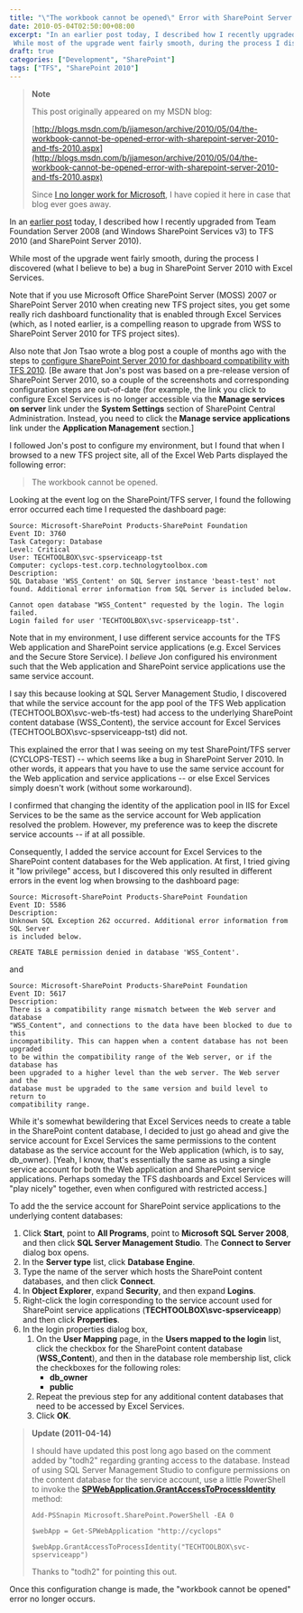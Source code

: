 ```yaml
---
title: "\"The workbook cannot be opened\" Error with SharePoint Server 2010 (and TFS 2010)"
date: 2010-05-04T02:50:00+08:00
excerpt: "In an earlier post today, I described how I recently upgraded from Team Foundation Server 2008 (and Windows SharePoint Services v3) to TFS 2010 (and SharePoint Server 2010). 
 While most of the upgrade went fairly smooth, during the process I discovered..."
draft: true
categories: ["Development", "SharePoint"]
tags: ["TFS", "SharePoint 2010"]
---
```


> **Note**
> 
> This post originally appeared on my MSDN blog:
> 
> [http://blogs.msdn.com/b/jjameson/archive/2010/05/04/the-workbook-cannot-be-opened-error-with-sharepoint-server-2010-and-tfs-2010.aspx](http://blogs.msdn.com/b/jjameson/archive/2010/05/04/the-workbook-cannot-be-opened-error-with-sharepoint-server-2010-and-tfs-2010.aspx)
> 
> Since [I no longer work for Microsoft](/blog/jjameson/2011/09/02/last-day-with-microsoft), I have copied it here in case that blog ever goes away.

In an [earlier post](/blog/jjameson/2010/05/04/upgrade-team-foundation-server-2008-to-tfs-2010-and-sharepoint-server-2010-overview) today, I described how I recently upgraded from Team Foundation Server 2008 (and Windows SharePoint Services v3) to TFS 2010 (and SharePoint Server 2010).

While most of the upgrade went fairly smooth, during the process I discovered (what I believe to be) a bug in SharePoint Server 2010 with Excel Services.

Note that if you use Microsoft Office SharePoint Server (MOSS) 2007 or SharePoint Server 2010 when creating new TFS project sites, you get some really rich dashboard functionality that is enabled through Excel Services (which, as I noted earlier, is a compelling reason to upgrade from WSS to SharePoint Server 2010 for TFS project sites).

Also note that Jon Tsao wrote a blog post a couple of months ago with the steps to [configure SharePoint Server 2010 for dashboard compatibility with TFS 2010](http://blogs.msdn.com/team_foundation/archive/2010/03/06/configuring-sharepoint-server-2010-beta-for-dashboard-compatibility-with-tfs-2010-beta2-rc.aspx). [Be aware that Jon's post was based on a pre-release version of SharePoint Server 2010, so a couple of the screenshots and corresponding configuration steps are out-of-date (for example, the link you click to configure Excel Services is no longer accessible via the **Manage services on server** link under the **System Settings** section of SharePoint Central Administration. Instead, you need to click the **Manage service applications** link under the **Application Management** section.]

I followed Jon's post to configure my environment, but I found that when I browsed to a new TFS project site, all of the Excel Web Parts displayed the following error:

> The workbook cannot be opened.

Looking at the event log on the SharePoint/TFS server, I found the following error occurred each time I requested the dashboard page:

```
Source: Microsoft-SharePoint Products-SharePoint Foundation
Event ID: 3760
Task Category: Database
Level: Critical
User: TECHTOOLBOX\svc-spserviceapp-tst
Computer: cyclops-test.corp.technologytoolbox.com
Description:
SQL Database 'WSS_Content' on SQL Server instance 'beast-test' not found. Additional error information from SQL Server is included below.

Cannot open database "WSS_Content" requested by the login. The login failed.
Login failed for user 'TECHTOOLBOX\svc-spserviceapp-tst'.
```

Note that in my environment, I use different service accounts for the TFS Web application and SharePoint service applications (e.g. Excel Services and the Secure Store Service). I *believe* Jon configured his environment such that the Web application and SharePoint service applications use the same service account.

I say this because looking at SQL Server Management Studio, I discovered that while the service account for the app pool of the TFS Web application (TECHTOOLBOX\svc-web-tfs-test) had access to the underlying SharePoint content database (WSS\_Content), the service account for Excel Services (TECHTOOLBOX\svc-spserviceapp-tst) did not.

This explained the error that I was seeing on my test SharePoint/TFS server (CYCLOPS-TEST) -- which seems like a bug in SharePoint Server 2010. In other words, it appears that you have to use the same service account for the Web application and service applications -- or else Excel Services simply doesn't work (without some workaround).

I confirmed that changing the identity of the application pool in IIS for Excel Services to be the same as the service account for Web application resolved the problem. However, my preference was to keep the discrete service accounts -- if at all possible.

Consequently, I added the service account for Excel Services to the SharePoint content databases for the Web application. At first, I tried giving it "low privilege" access, but I discovered this only resulted in different errors in the event log when browsing to the dashboard page:

```
Source: Microsoft-SharePoint Products-SharePoint Foundation
Event ID: 5586
Description:
Unknown SQL Exception 262 occurred. Additional error information from SQL Server 
is included below.

CREATE TABLE permission denied in database 'WSS_Content'.
```

and

```
Source: Microsoft-SharePoint Products-SharePoint Foundation
Event ID: 5617
Description:
There is a compatibility range mismatch between the Web server and database 
"WSS_Content", and connections to the data have been blocked to due to this 
incompatibility. This can happen when a content database has not been upgraded 
to be within the compatibility range of the Web server, or if the database has 
been upgraded to a higher level than the web server. The Web server and the 
database must be upgraded to the same version and build level to return to 
compatibility range.
```

While it's somewhat bewildering that Excel Services needs to create a table in the SharePoint content database, I decided to just go ahead and give the service account for Excel Services the same permissions to the content database as the service account for the Web application (which, is to say, db\_owner). [Yeah, I know, that's essentially the same as using a single service account for both the Web application and SharePoint service applications. Perhaps someday the TFS dashboards and Excel Services will "play nicely" together, even when configured with restricted access.]

To add the the service account for SharePoint service applications to the underlying content databases:

1. Click **Start**, point to **All Programs**, point to **Microsoft SQL Server 2008**, and then click **SQL Server Management Studio**. The **Connect to Server** dialog box opens.
2. In the **Server type** list, click **Database Engine**.
3. Type the name of the server which hosts the SharePoint content databases, and then click **Connect**.
4. In **Object Explorer**, expand **Security**, and then expand **Logins**.
5. Right-click the login corresponding to the service account used for SharePoint service applications (**TECHTOOLBOX\svc-spserviceapp**) and then click **Properties**.
6. In the login properties dialog box,
   1. On the **User Mapping** page, in the **Users mapped to the login** list, click the checkbox for the SharePoint content database (**WSS\_Content**), and then in the database role membership list, click the checkboxes for the following roles:
      - **db\_owner**
      - **public**
   2. Repeat the previous step for any additional content databases that need to be accessed by Excel Services.
   3. Click **OK**.

> **Update (2011-04-14)**
> 
> I should have updated this post long ago based on the comment added by "todh2" regarding granting access to the database. Instead of using SQL Server Management Studio to configure permissions on the content database for the service account, use a little PowerShell to invoke the **[SPWebApplication.GrantAccessToProcessIdentity](http://msdn.microsoft.com/en-us/library/microsoft.sharepoint.administration.spwebapplication.grantaccesstoprocessidentity.aspx)** method:
> 
> ```
> Add-PSSnapin Microsoft.SharePoint.PowerShell -EA 0
> 
> $webApp = Get-SPWebApplication "http://cyclops"
> 
> $webApp.GrantAccessToProcessIdentity("TECHTOOLBOX\svc-spserviceapp")
> ```
> 
> Thanks to "todh2" for pointing this out.

Once this configuration change is made, the "workbook cannot be opened" error no longer occurs.

